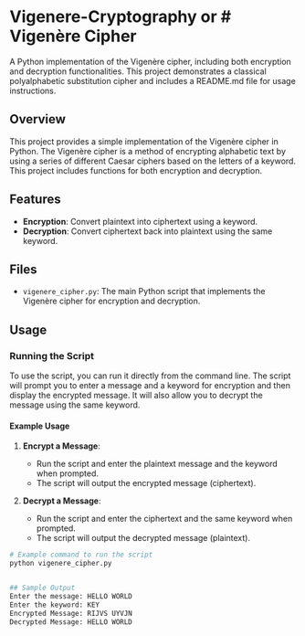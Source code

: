 # Vigenere-Cryptography or # Vigenère Cipher
A Python implementation of the Vigenère cipher, including both encryption and decryption functionalities. This project demonstrates a classical polyalphabetic substitution cipher and includes a README.md file for usage instructions.

## Overview
This project provides a simple implementation of the Vigenère cipher in Python. The Vigenère cipher is a method of encrypting alphabetic text by using a series of different Caesar ciphers based on the letters of a keyword. This project includes functions for both encryption and decryption.

## Features
- **Encryption**: Convert plaintext into ciphertext using a keyword.
- **Decryption**: Convert ciphertext back into plaintext using the same keyword.

## Files
- `vigenere_cipher.py`: The main Python script that implements the Vigenère cipher for encryption and decryption.

## Usage
### Running the Script
To use the script, you can run it directly from the command line. The script will prompt you to enter a message and a keyword for encryption and then display the encrypted message. It will also allow you to decrypt the message using the same keyword.

#### Example Usage
1. **Encrypt a Message**:
    - Run the script and enter the plaintext message and the keyword when prompted.
    - The script will output the encrypted message (ciphertext).

2. **Decrypt a Message**:
    - Run the script and enter the ciphertext and the same keyword when prompted.
    - The script will output the decrypted message (plaintext).

```bash
# Example command to run the script
python vigenere_cipher.py


## Sample Output
Enter the message: HELLO WORLD
Enter the keyword: KEY
Encrypted Message: RIJVS UYVJN
Decrypted Message: HELLO WORLD
